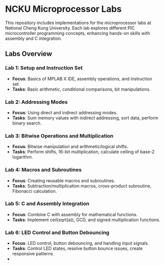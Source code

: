 # NCKU Microprocessor Labs

This repository includes implementations for the microprocessor labs at National Cheng Kung University. Each lab explores different PIC microcontroller programming concepts, enhancing hands-on skills with assembly and C integration.

## Labs Overview

### Lab 1: Setup and Instruction Set
- **Focus**: Basics of MPLAB X IDE, assembly operations, and instruction set.
- **Tasks**: Basic arithmetic, conditional comparisons, bit manipulations.

### Lab 2: Addressing Modes
- **Focus**: Using direct and indirect addressing modes.
- **Tasks**: Sum memory values with indirect addressing, sort data, perform binary search.

### Lab 3: Bitwise Operations and Multiplication
- **Focus**: Bitwise manipulation and arithmetic/logical shifts.
- **Tasks**: Perform shifts, 16-bit multiplication, calculate ceiling of base-2 logarithm.

### Lab 4: Macros and Subroutines
- **Focus**: Creating reusable macros and subroutines.
- **Tasks**: Subtraction/multiplication macros, cross-product subroutine, Fibonacci calculation.

### Lab 5: C and Assembly Integration
- **Focus**: Combine C with assembly for mathematical functions.
- **Tasks**: Implement ceil(sqrt(a)), GCD, and signed multiplication functions.

### Lab 6: LED Control and Button Debouncing
- **Focus**: LED control, button debouncing, and handling input signals.
- **Tasks**: Control LED states, resolve button bounce issues, create responsive patterns.
- 
